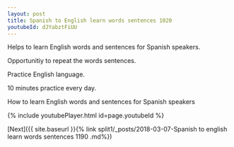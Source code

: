 ```yaml
---
layout: post
title: Spanish to English learn words sentences 1020 
youtubeId: dJYabztFiUU
---
```

 
 
Helps to learn English words and sentences for Spanish speakers.

Opportunitiy to repeat the words sentences. 

Practice English language. 
 
10 minutes practice every day. 
 
How to learn English words and sentences for Spanish speakers 
 
{% include youtubePlayer.html id=page.youtubeId %}
 
 
[Next]({{ site.baseurl }}{% link  split1/_posts/2018-03-07-Spanish to english learn words sentences 1190 .md%})
 
